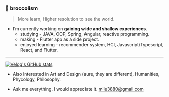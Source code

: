 ### 🥦 broccolism
> More learn, Higher resolution to see the world.

- I’m currently working on **gaining wide and shallow experiences**.
  - studying - JAVA, OOP, Spring, Angular, reactive programming.
  - making - Flutter app as a side project.
  - enjoyed learning - recommender system, HCI, Javascript/Typescript, React, and Flutter.

---

[![Velog's GitHub stats](https://velog-readme-stats.vercel.app/api/list?name=broccolism)](https://velog.io/@broccolism)

- Also Interested in Art and Design (sure, they are different), Humanities, Phycology, Philosophy.

- Ask me everything. I would appreciate it. mile3880@gmail.com

<!--
- 👯 I’m looking to collaborate on ...
- 🤔 I’m looking for help with ...
- 📫 How to reach me: ...
- 😄 Pronouns: ...
- ⚡ Fun fact:
-->
